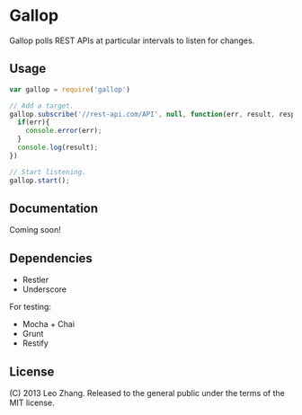 # Gallop

Gallop polls REST APIs at particular intervals to listen for changes.

## Usage
```javascript
var gallop = require('gallop')

// Add a target.
gallop.subscribe('//rest-api.com/API', null, function(err, result, response){
  if(err){
    console.error(err);
  }
  console.log(result);
})

// Start listening.
gallop.start();
```

## Documentation
Coming soon!

## Dependencies
* Restler
* Underscore

For testing:

* Mocha + Chai
* Grunt
* Restify

## License
(C) 2013 Leo Zhang. Released to the general public under the terms of the MIT license.